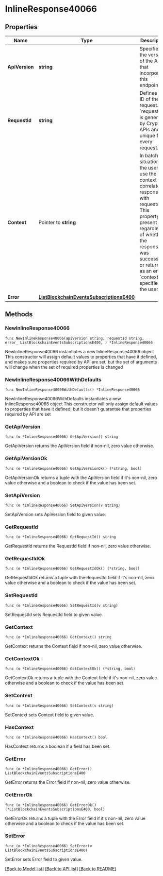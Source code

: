 # InlineResponse40066

## Properties

Name | Type | Description | Notes
------------ | ------------- | ------------- | -------------
**ApiVersion** | **string** | Specifies the version of the API that incorporates this endpoint. | 
**RequestId** | **string** | Defines the ID of the request. The &#x60;requestId&#x60; is generated by Crypto APIs and it&#39;s unique for every request. | 
**Context** | Pointer to **string** | In batch situations the user can use the context to correlate responses with requests. This property is present regardless of whether the response was successful or returned as an error. &#x60;context&#x60; is specified by the user. | [optional] 
**Error** | [**ListBlockchainEventsSubscriptionsE400**](ListBlockchainEventsSubscriptionsE400.md) |  | 

## Methods

### NewInlineResponse40066

`func NewInlineResponse40066(apiVersion string, requestId string, error_ ListBlockchainEventsSubscriptionsE400, ) *InlineResponse40066`

NewInlineResponse40066 instantiates a new InlineResponse40066 object
This constructor will assign default values to properties that have it defined,
and makes sure properties required by API are set, but the set of arguments
will change when the set of required properties is changed

### NewInlineResponse40066WithDefaults

`func NewInlineResponse40066WithDefaults() *InlineResponse40066`

NewInlineResponse40066WithDefaults instantiates a new InlineResponse40066 object
This constructor will only assign default values to properties that have it defined,
but it doesn't guarantee that properties required by API are set

### GetApiVersion

`func (o *InlineResponse40066) GetApiVersion() string`

GetApiVersion returns the ApiVersion field if non-nil, zero value otherwise.

### GetApiVersionOk

`func (o *InlineResponse40066) GetApiVersionOk() (*string, bool)`

GetApiVersionOk returns a tuple with the ApiVersion field if it's non-nil, zero value otherwise
and a boolean to check if the value has been set.

### SetApiVersion

`func (o *InlineResponse40066) SetApiVersion(v string)`

SetApiVersion sets ApiVersion field to given value.


### GetRequestId

`func (o *InlineResponse40066) GetRequestId() string`

GetRequestId returns the RequestId field if non-nil, zero value otherwise.

### GetRequestIdOk

`func (o *InlineResponse40066) GetRequestIdOk() (*string, bool)`

GetRequestIdOk returns a tuple with the RequestId field if it's non-nil, zero value otherwise
and a boolean to check if the value has been set.

### SetRequestId

`func (o *InlineResponse40066) SetRequestId(v string)`

SetRequestId sets RequestId field to given value.


### GetContext

`func (o *InlineResponse40066) GetContext() string`

GetContext returns the Context field if non-nil, zero value otherwise.

### GetContextOk

`func (o *InlineResponse40066) GetContextOk() (*string, bool)`

GetContextOk returns a tuple with the Context field if it's non-nil, zero value otherwise
and a boolean to check if the value has been set.

### SetContext

`func (o *InlineResponse40066) SetContext(v string)`

SetContext sets Context field to given value.

### HasContext

`func (o *InlineResponse40066) HasContext() bool`

HasContext returns a boolean if a field has been set.

### GetError

`func (o *InlineResponse40066) GetError() ListBlockchainEventsSubscriptionsE400`

GetError returns the Error field if non-nil, zero value otherwise.

### GetErrorOk

`func (o *InlineResponse40066) GetErrorOk() (*ListBlockchainEventsSubscriptionsE400, bool)`

GetErrorOk returns a tuple with the Error field if it's non-nil, zero value otherwise
and a boolean to check if the value has been set.

### SetError

`func (o *InlineResponse40066) SetError(v ListBlockchainEventsSubscriptionsE400)`

SetError sets Error field to given value.



[[Back to Model list]](../README.md#documentation-for-models) [[Back to API list]](../README.md#documentation-for-api-endpoints) [[Back to README]](../README.md)


